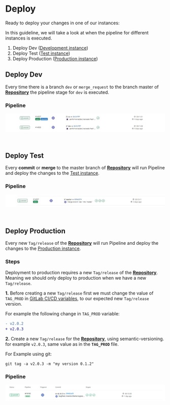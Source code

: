 # Deploy

Ready to deploy your changes in one of our instances:

In this guideline, we will take a look at when the pipeline for different instances is executed.

1. Deploy Dev ([Development instance](https://invenio-dev01.tugraz.at)) 
2. Deploy Test ([Test instance](https://invenio-test.tugraz.at))
3. Deploy Production ([Production instance](https://repository.tugraz.at))

## Deploy Dev
Every time there is a branch ```dev``` or ```merge_request``` to the branch master of **[Repository](https://gitlab.tugraz.at/invenio/repository)**
the pipeline stage for ```dev``` is executed.

### Pipeline
![](images/pipeline-dev.JPG?raw=true)

<br />

## Deploy Test
Every **commit** or **merge** to the master branch of **[Repository](https://gitlab.tugraz.at/invenio/repository)** will run Pipeline and
deploy the changes to the [Test instance](https://invenio-test.tugraz.at).

### Pipeline
![](images/test-pipeline.JPG?raw=true)

<br />

## Deploy Production
Every new ```Tag/release``` of the **[Repository](https://gitlab.tugraz.at/invenio/repository)** will run Pipeline and 
deploy the changes to the [Production instance](https://repository.tugraz.at).

### Steps
Deployment to production requires a new ```Tag/release``` of the **[Repository](https://gitlab.tugraz.at/invenio/repository)**.
Meaning we should only deploy to production when we have a new ```Tag/release```.

**1.** Before creating a new ```Tag/release``` first we must change the value of ```TAG_PROD``` in [GitLab CI/CD variables](https://docs.gitlab.com/ee/ci/variables/), to our expected new ```Tag/release``` version.
   
   For example the following change in ```TAG_PROD``` variable:

```diff
- v2.0.2
+ v2.0.3
```

**2.** Create a new ```Tag/release``` for the **[Repository](https://gitlab.tugraz.at/invenio/repository)**, using semantic-versioning.
   for example ```v2.0.3```, same value as in the **```TAG_PROD```** file.

   For Example using git:

```
git tag -a v2.0.3 -m "my version 0.1.2"
 ```

### Pipeline
![](images/pipeline-prod.png?raw=true)
